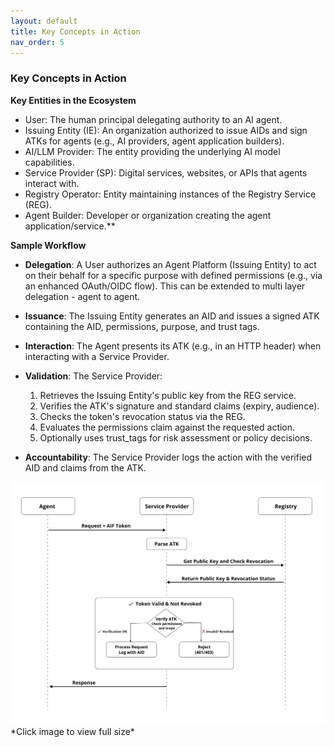 ```yaml
---
layout: default
title: Key Concepts in Action
nav_order: 5
---
```

### Key Concepts in Action


**Key Entities in the Ecosystem**

- User: The human principal delegating authority to an AI agent. 
- Issuing Entity (IE): An organization authorized to issue AIDs and sign ATKs for agents (e.g., AI providers, agent application builders).    
- AI/LLM Provider: The entity providing the underlying AI model capabilities.
- Service Provider (SP): Digital services, websites, or APIs that agents interact with.
- Registry Operator: Entity maintaining instances of the Registry Service (REG).
- Agent Builder: Developer or organization creating the agent application/service.**

**Sample Workflow**

- **Delegation**: A User authorizes an Agent Platform (Issuing Entity) to act on their behalf for a specific purpose with defined permissions (e.g., via an enhanced OAuth/OIDC flow). This can be extended to multi layer delegation - agent to agent.
    
- **Issuance**: The Issuing Entity generates an AID and issues a signed ATK containing the AID, permissions, purpose, and trust tags.
    
- **Interaction**: The Agent presents its ATK (e.g., in an HTTP header) when interacting with a Service Provider.
    
- **Validation**: The Service Provider:
    

	1. Retrieves the Issuing Entity's public key from the REG service.
	2. Verifies the ATK's signature and standard claims (expiry, audience).
	3. Checks the token's revocation status via the REG.
	4. Evaluates the permissions claim against the requested action.
	5. Optionally uses trust_tags for risk assessment or policy decisions.
    

- **Accountability**: The Service Provider logs the action with the verified AID and claims from the ATK.

<a href="images/sequence-diagram.png" target="_blank">
  <img src="images/sequence-diagram.png" alt="AIF Verification Flow" style="max-width: 100%; height: auto;">
</a>
*Click image to view full size*